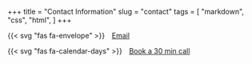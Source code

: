 +++
title = "Contact Information"
slug = "contact"
tags = [
    "markdown",
    "css",
    "html",
]
+++

{{< svg "fas fa-envelope" >}}&emsp;[Email](mailto:onurcelep@gmail.com)

{{< svg "fas fa-calendar-days" >}}&emsp;[Book a 30 min call](https://app.simplymeet.me/onurcelep/30min)

